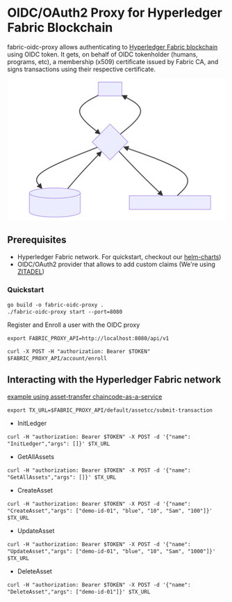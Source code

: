 # OIDC/OAuth2 Proxy for Hyperledger Fabric Blockchain

fabric-oidc-proxy allows authenticating to [Hyperledger Fabric blockchain](https://github.com/hyperledger/fabric) using OIDC token. It gets, on behalf of OIDC tokenholder (humans, programs, etc), a membership (x509) certificate issued by Fabric CA, and signs transactions using their respective certificate.

![fabric-oidc-proxy](./docs/flow.svg)

## Prerequisites
- Hyperledger Fabric network. For quickstart, checkout our [helm-charts](https://github.com/edgeflare/helm-charts))
- OIDC/OAuth2 provider that allows to add custom claims (We're using [ZITADEL](https://github.com/zitadel/zitadel))

### Quickstart
```shell
go build -o fabric-oidc-proxy .
./fabric-oidc-proxy start --port=8080
```

Register and Enroll a user with the OIDC proxy
```shell
export FABRIC_PROXY_API=http://localhost:8080/api/v1
```

```shell
curl -X POST -H "authorization: Bearer $TOKEN" $FABRIC_PROXY_API/account/enroll
```

## Interacting with the Hyperledger Fabric network
[example using asset-transfer chaincode-as-a-service](./example-ccaas/)

```shell
export TX_URL=$FABRIC_PROXY_API/default/assetcc/submit-transaction
```

- InitLedger
```shell
curl -H "authorization: Bearer $TOKEN" -X POST -d '{"name": "InitLedger","args": []}' $TX_URL
```

- GetAllAssets
```shell
curl -H "authorization: Bearer $TOKEN" -X POST -d '{"name": "GetAllAssets","args": []}' $TX_URL
```

- CreateAsset
```shell
curl -H "authorization: Bearer $TOKEN" -X POST -d '{"name": "CreateAsset","args": ["demo-id-01", "blue", "10", "Sam", "100"]}' $TX_URL
```

- UpdateAsset
```shell
curl -H "authorization: Bearer $TOKEN" -X POST -d '{"name": "UpdateAsset","args": ["demo-id-01", "blue", "10", "Sam", "1000"]}' $TX_URL
```

- DeleteAsset
```shell
curl -H "authorization: Bearer $TOKEN" -X POST -d '{"name": "DeleteAsset","args": ["demo-id-01"]}' $TX_URL
```
